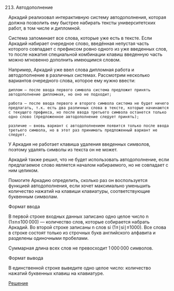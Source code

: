 213. Автодополнение

Аркадий реализовал интерактивную систему автодополнения, которая должна позволить ему быстрее набирать тексты университетских работ, в том числе и дипломной.

Система запоминает все слова, которые уже есть в тексте. Если Аркадий набирает очередное слово, введённая непустая часть которого совпадает с префиксом ровно одного из уже введенных слов, то после нажатия специальной комбинации клавиш введенную часть можно мгновенно дополнить имеющимся словом.

Например, Аркадий уже ввел слова дипломная работа и автодополнение в различных системах. Рассмотрим несколько вариантов очередного слова, которое ему нужно ввести:

    диплом — после ввода первого символа система предложит принять автодополнение дипломная, но оно не подходит;

    работа — после ввода первого и второго символа система не будет ничего предлагать, т.к. есть два различных слова в тексте, которые начинаются с текущего префикса, но после ввода третьего символа останется только одно слово (предложенное автодополнение следует принять);

    различие — вновь вариант с автодополнением появится только после ввода третьего символа, но в этот раз принимать предложенный вариант не следует.

У Аркадия не работает клавиша удаления введенных символов, поэтому удалять символы из текста он не может.

Аркадий также решил, что не будет использовать автодополнение, если предлагаемое слово является началом набираемого, но не совпадает с ним целиком.

Помогите Аркадию определить, сколько раз он воспользуется функцией автодополнения, если хочет максимально уменьшить количество нажатий на клавиши клавиатуры, соответствующие буквенным символам.

Формат ввода

В первой строке входных данных записано одно целое число n (1≤n≤100 000) — количество слов, которые собирается набрать Аркадий. Во второй строке записаны n слов si​ (1≤∣si​∣≤1000). Все слова в строке состоят только из строчных букв английского алфавита и разделены одиночными пробелами.

Суммарная длина всех слов не превосходит 1 000 000 символов.

Формат вывода

В единственной строке выведите одно целое число: количество нажатий буквенных клавиш на клавиатуре.

[Решение](solution.cpp)